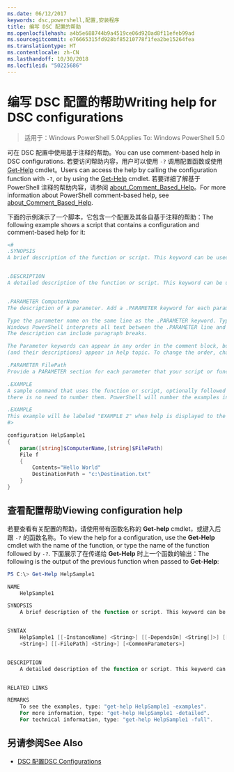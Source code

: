 ```yaml
---
ms.date: 06/12/2017
keywords: dsc,powershell,配置,安装程序
title: 编写 DSC 配置的帮助
ms.openlocfilehash: a4b5e688744b9a4519ce06d920ad8f11efeb99ad
ms.sourcegitcommit: e76665315fd928bf85210778f1fea2be15264fea
ms.translationtype: HT
ms.contentlocale: zh-CN
ms.lasthandoff: 10/30/2018
ms.locfileid: "50225686"
---
```

# <a name="writing-help-for-dsc-configurations"></a><span data-ttu-id="28072-103">编写 DSC 配置的帮助</span><span class="sxs-lookup"><span data-stu-id="28072-103">Writing help for DSC configurations</span></span>

><span data-ttu-id="28072-104">适用于：Windows PowerShell 5.0</span><span class="sxs-lookup"><span data-stu-id="28072-104">Applies To: Windows PowerShell 5.0</span></span>

<span data-ttu-id="28072-105">可在 DSC 配置中使用基于注释的帮助。</span><span class="sxs-lookup"><span data-stu-id="28072-105">You can use comment-based help in DSC configurations.</span></span> <span data-ttu-id="28072-106">若要访问帮助内容，用户可以使用 `-?` 调用配置函数或使用 [Get-Help](https://technet.microsoft.com/library/hh849696.aspx) cmdlet。</span><span class="sxs-lookup"><span data-stu-id="28072-106">Users can access the help by calling the configuration function with `-?`, or by using the [Get-Help](https://technet.microsoft.com/library/hh849696.aspx) cmdlet.</span></span> <span data-ttu-id="28072-107">若要详细了解基于 PowerShell 注释的帮助内容，请参阅 [about_Comment_Based_Help](https://technet.microsoft.com/library/hh847834.aspx)。</span><span class="sxs-lookup"><span data-stu-id="28072-107">For more information about PowerShell comment-based help, see [about_Comment_Based_Help](https://technet.microsoft.com/library/hh847834.aspx).</span></span>

<span data-ttu-id="28072-108">下面的示例演示了一个脚本，它包含一个配置及其各自基于注释的帮助：</span><span class="sxs-lookup"><span data-stu-id="28072-108">The following example shows a script that contains a configuration and comment-based help for it:</span></span>

```powershell
<#
.SYNOPSIS
A brief description of the function or script. This keyword can be used only once for each configuration.


.DESCRIPTION
A detailed description of the function or script. This keyword can be used only once for each configuration.


.PARAMETER ComputerName
The description of a parameter. Add a .PARAMETER keyword for each parameter in the function or script syntax.

Type the parameter name on the same line as the .PARAMETER keyword. Type the parameter description on the lines following the .PARAMETER keyword.
Windows PowerShell interprets all text between the .PARAMETER line and the next keyword or the end of the comment block as part of the parameter description.
The description can include paragraph breaks.

The Parameter keywords can appear in any order in the comment block, but the function or script syntax determines the order in which the parameters
(and their descriptions) appear in help topic. To change the order, change the syntax.

.PARAMETER FilePath
Provide a PARAMETER section for each parameter that your script or function accepts.

.EXAMPLE
A sample command that uses the function or script, optionally followed by sample output and a description. Repeat this keyword for each example. If you have multiple examples,
there is no need to number them. PowerShell will number the examples in help text.

.EXAMPLE
This example will be labeled "EXAMPLE 2" when help is displayed to the user.
#>

configuration HelpSample1
{
    param([string]$ComputerName,[string]$FilePath)
    File f
    {
        Contents="Hello World"
        DestinationPath = "c:\Destination.txt"
    }
}
```

## <a name="viewing-configuration-help"></a><span data-ttu-id="28072-109">查看配置帮助</span><span class="sxs-lookup"><span data-stu-id="28072-109">Viewing configuration help</span></span>

<span data-ttu-id="28072-110">若要查看有关配置的帮助，请使用带有函数名称的 **Get-help** cmdlet，或键入后跟 `-?` 的函数名称。</span><span class="sxs-lookup"><span data-stu-id="28072-110">To view the help for a configuration, use the **Get-Help** cmdlet with the name of the function, or type the name of the function followed by `-?`.</span></span> <span data-ttu-id="28072-111">下面展示了在传递给 **Get-Help** 时上一个函数的输出：</span><span class="sxs-lookup"><span data-stu-id="28072-111">The following is the output of the previous function when passed to **Get-Help**:</span></span>

```powershell
PS C:\> Get-Help HelpSample1

NAME
    HelpSample1

SYNOPSIS
    A brief description of the function or script. This keyword can be used only once for each configuration.


SYNTAX
    HelpSample1 [[-InstanceName] <String>] [[-DependsOn] <String[]>] [[-OutputPath] <String>] [[-ConfigurationData] <Hashtable>] [[-ComputerName]
    <String>] [[-FilePath] <String>] [<CommonParameters>]


DESCRIPTION
    A detailed description of the function or script. This keyword can be used only once for each configuration.


RELATED LINKS

REMARKS
    To see the examples, type: "get-help HelpSample1 -examples".
    For more information, type: "get-help HelpSample1 -detailed".
    For technical information, type: "get-help HelpSample1 -full".
```

## <a name="see-also"></a><span data-ttu-id="28072-112">另请参阅</span><span class="sxs-lookup"><span data-stu-id="28072-112">See Also</span></span>
* [<span data-ttu-id="28072-113">DSC 配置</span><span class="sxs-lookup"><span data-stu-id="28072-113">DSC Configurations</span></span>](configurations.md)